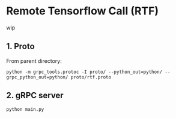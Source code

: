 # Remote Tensorflow Call (RTF)

wip

## 1. Proto

From parent directory:

```
python -m grpc_tools.protoc -I proto/ --python_out=python/ --grpc_python_out=python/ proto/rtf.proto
```

## 2. gRPC server

```
python main.py
```
